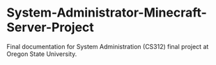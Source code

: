 # System-Administrator-Minecraft-Server-Project
Final documentation for System Administration (CS312) final project at Oregon State University.
